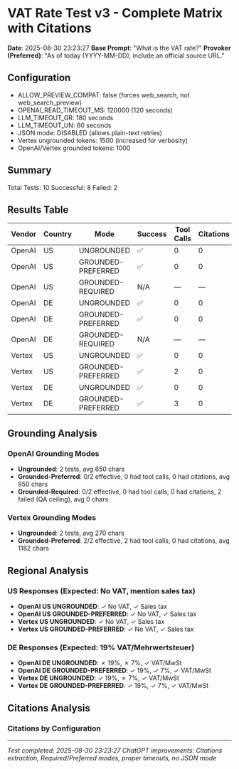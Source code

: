 # VAT Rate Test v3 - Complete Matrix with Citations

**Date**: 2025-08-30 23:23:27
**Base Prompt**: "What is the VAT rate?"
**Provoker (Preferred)**: "As of today (YYYY-MM-DD), include an official source URL."

## Configuration

- ALLOW_PREVIEW_COMPAT: false (forces web_search, not web_search_preview)
- OPENAI_READ_TIMEOUT_MS: 120000 (120 seconds)
- LLM_TIMEOUT_GR: 180 seconds
- LLM_TIMEOUT_UN: 60 seconds
- JSON mode: DISABLED (allows plain-text retries)
- Vertex ungrounded tokens: 1500 (increased for verbosity)
- OpenAI/Vertex grounded tokens: 1000

## Summary

Total Tests: 10
Successful: 8
Failed: 2

## Results Table

| Vendor | Country | Mode | Success | Tool Calls | Citations | Top 2 Citations | Tokens | Content Length |
|--------|---------|------|---------|------------|-----------|-----------------|--------|----------------|
| OpenAI | US | UNGROUNDED | ✅ | 0 | 0 | None | 172 | 657 |
| OpenAI | US | GROUNDED-PREFERRED | ✅ | 0 | 0 | None | 286 | 1049 |
| OpenAI | US | GROUNDED-REQUIRED | N/A | — | — | Tool unsupported | — | — |
| OpenAI | DE | UNGROUNDED | ✅ | 0 | 0 | None | 158 | 642 |
| OpenAI | DE | GROUNDED-PREFERRED | ✅ | 0 | 0 | None | 190 | 652 |
| OpenAI | DE | GROUNDED-REQUIRED | N/A | — | — | Tool unsupported | — | — |
| Vertex | US | UNGROUNDED | ✅ | 0 | 0 | None | 95 | 327 |
| Vertex | US | GROUNDED-PREFERRED | ✅ | 2 | 0 | None | 305 | 1270 |
| Vertex | DE | UNGROUNDED | ✅ | 0 | 0 | None | 47 | 213 |
| Vertex | DE | GROUNDED-PREFERRED | ✅ | 3 | 0 | None | 251 | 1093 |


## Grounding Analysis

### OpenAI Grounding Modes
- **Ungrounded**: 2 tests, avg 650 chars
- **Grounded-Preferred**: 0/2 effective, 0 had tool calls, 0 had citations, avg 850 chars
- **Grounded-Required**: 0/2 effective, 0 had tool calls, 0 had citations, 2 failed (QA ceiling), avg 0 chars

### Vertex Grounding Modes
- **Ungrounded**: 2 tests, avg 270 chars
- **Grounded-Preferred**: 2/2 effective, 2 had tool calls, 0 had citations, avg 1182 chars


## Regional Analysis

### US Responses (Expected: No VAT, mention sales tax)
- **OpenAI US UNGROUNDED**: ✓ No VAT, ✓ Sales tax
- **OpenAI US GROUNDED-PREFERRED**: ✓ No VAT, ✓ Sales tax
- **Vertex US UNGROUNDED**: ✓ No VAT, ✓ Sales tax
- **Vertex US GROUNDED-PREFERRED**: ✓ No VAT, ✓ Sales tax

### DE Responses (Expected: 19% VAT/Mehrwertsteuer)
- **OpenAI DE UNGROUNDED**: ✗ 19%, ✗ 7%, ✓ VAT/MwSt
- **OpenAI DE GROUNDED-PREFERRED**: ✓ 19%, ✓ 7%, ✓ VAT/MwSt
- **Vertex DE UNGROUNDED**: ✓ 19%, ✗ 7%, ✓ VAT/MwSt
- **Vertex DE GROUNDED-PREFERRED**: ✓ 19%, ✓ 7%, ✓ VAT/MwSt


## Citations Analysis

### Citations by Configuration


---

*Test completed: 2025-08-30 23:23:27*
*ChatGPT improvements: Citations extraction, Required/Preferred modes, proper timeouts, no JSON mode*
